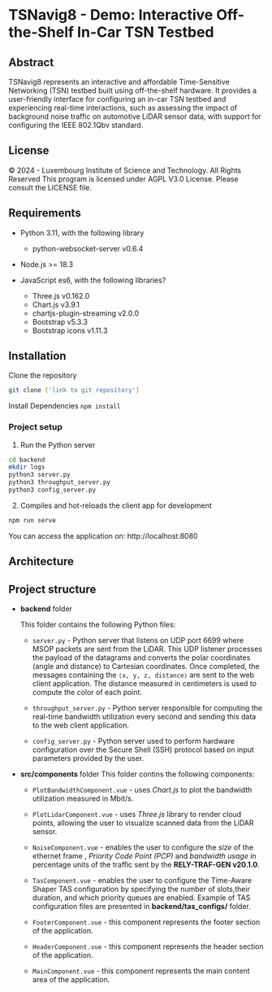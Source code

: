 # TSNavig8 - Demo: Interactive Off-the-Shelf In-Car TSN Testbed

## Abstract
TSNavig8 represents an interactive and affordable Time-Sensitive Networking (TSN) testbed built using off-the-shelf hardware. It provides a user-friendly interface for configuring an in-car TSN testbed and experiencing real-time interactions, such as assessing the impact of background noise traffic on automotive LiDAR sensor data, with support for configuring the IEEE 802.1Qbv standard.

## License
© 2024 - Luxembourg Institute of Science and Technology. All Rights Reserved
This program is licensed under AGPL V3.0 License. Please consult the LICENSE file.

## Requirements

* Python 3.11, with the following library
    * python-websocket-server v0.6.4

* Node.js >= 18.3 
* JavaScript es6, with the following libraries?
    * Three.js v0.162.0
    * Chart.js v3.9.1
    * chartjs-plugin-streaming v2.0.0
    * Bootstrap v5.3.3
    * Bootstrap icons v1.11.3

## Installation
Clone the repository

```bash
git clone ['link to git repository']
```

Install Dependencies
``` npm install ```

### Project setup
1. Run the Python server
```bash
cd backend
mkdir logs
python3 server.py
python3 throughput_server.py
python3 config_server.py
```

2. Compiles and hot-reloads the client app for development
```bash
npm run serve
```

You can access the application on: http://localhost:8080


## Architecture

## Project structure
* **backend** folder
    
    This folder contains the following Python files:
   
    * `server.py` - Python server that listens on UDP port 6699 where MSOP packets are sent from the LiDAR. This UDP listener processes the payload of the datagrams and converts the polar coordinates (angle and distance) to Cartesian coordinates. Once completed, the messages containing the `⟨x, y, z, distance⟩` are sent to the web client application. The distance measured in centimeters is used to compute the color of each point.

    * `throughput_server.py` - Python server  responsible for computing the real-time bandwidth utilization every second and sending this data to the web client application.

    * `config_server.py` - Python server  used to perform hardware configuration over the Secure Shell (SSH) protocol based on input parameters provided by the user.

* **src/components** folder 
This folder contins the following components:
    * `PlotBandwidthComponent.vue` - uses *Chart.js* to plot the bandwidth utilization measured in Mbit/s.
    
    * `PlotLidarComponent.vue` - uses *Three.js* library to render cloud points, allowing the user to visualize scanned data from the LiDAR sensor.
    
    * ` NoiseComponent.vue ` - enables the user to configure the *size* of the ethernet frame , *Priority Code Point (PCP)* and *bandwidth usage* in percentage units of the traffic sent by the **RELY-TRAF-GEN v20.1.0**.
    
    * ` TasComponent.vue ` - enables the user to configure the Time-Aware Shaper TAS configuration by specifying the number of slots,their duration, and which priority queues are enabled.
    Example of TAS configuration files are presented in **backend/tas_configs/** folder.

    * `FooterComponent.vue` - this component represents the footer section of the application.

    * `HeaderComponent.vue` - this component represents the header section of the application.
    
    * `MainComponent.vue` - this component represents the main content area of the application.